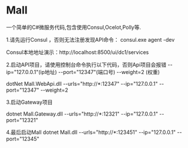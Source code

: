 # Mall
一个简单的C#微服务代码,包含使用Consul,Ocelot,Polly等.

1.请先运行Consul  ，否则无法注册发现API命令： consul.exe agent -dev

Consul本地地址演示：http://localhost:8500/ui/dc1/services

2.启动API项目，请使用控制台命令执行以下代码，否则Api项目会报错    --ip="127.0.0.1"(ip地址)  --port="12347"(端口号) --weight=2 (权重)

dotNet Mall.WebApi.dll --urls="http://*:12347" --ip="127.0.0.1"  --port="12347" --weight=2

3.启动Gateway项目  

dotnet Mall.Gateway.dll --urls="http://*:12321" --ip="127.0.0.1" --port="12321"

4.最后启动Mall
dotnet Mall.dll --urls="http://*:123451" --ip="127.0.0.1" --port="12345"
